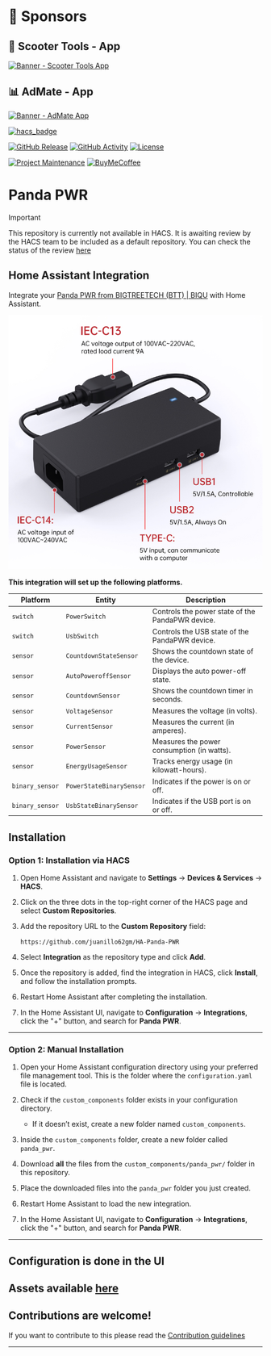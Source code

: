 # 🎉 Sponsors

## 🛴 Scooter Tools - App
[![Banner - Scooter Tools App](https://github.com/juanillo62gm/juanillo62gm/raw/master/assets/banner-scooter-tools.png)](https://scootertools.app)

## 📊 AdMate - App
[![Banner - AdMate App](https://github.com/juanillo62gm/juanillo62gm/raw/master/assets/banner-admate.png)](https://scootertools.app)

[![hacs_badge](https://img.shields.io/badge/HACS-Custom-41BDF5.svg?style=for-the-badge)](https://github.com/hacs/integration)

[![GitHub Release][releases-shield]][releases]
[![GitHub Activity][commits-shield]][commits]
[![License][license-shield]](LICENSE)

[![Project Maintenance][maintenance-shield]][maintainer]
[![BuyMeCoffee][buymecoffeebadge]][buymecoffee]

# Panda PWR

> [!IMPORTANT]
> This repository is currently not available in HACS. It is awaiting review by the HACS team to be included as a default repository. You can check the status of the review [here](https://github.com/hacs/default/pull/2851)

## Home Assistant Integration

Integrate your [Panda PWR from BIGTREETECH (BTT) | BIQU][pandapwrwiki] with Home Assistant.

[![PandaPWRDevice](/assets/panda_pwr_hardware.jpeg)][pandapwrwiki]

**This integration will set up the following platforms.**

| Platform        | Entity                  | Description                                       |
| --------------- | ----------------------- | ------------------------------------------------- |
| `switch`        | `PowerSwitch`           | Controls the power state of the PandaPWR device.  |
| `switch`        | `UsbSwitch`             | Controls the USB state of the PandaPWR device.    |
| `sensor`        | `CountdownStateSensor`  | Shows the countdown state of the device.          |
| `sensor`        | `AutoPoweroffSensor`    | Displays the auto power-off state.                |
| `sensor`        | `CountdownSensor`       | Shows the countdown timer in seconds.             |
| `sensor`        | `VoltageSensor`         | Measures the voltage (in volts).                  |
| `sensor`        | `CurrentSensor`         | Measures the current (in amperes).                |
| `sensor`        | `PowerSensor`           | Measures the power consumption (in watts).        |
| `sensor`        | `EnergyUsageSensor`     | Tracks energy usage (in kilowatt-hours).          |
| `binary_sensor` | `PowerStateBinarySensor`| Indicates if the power is on or off.              |
| `binary_sensor` | `UsbStateBinarySensor`  | Indicates if the USB port is on or off.           |

## **Installation**

### **Option 1: Installation via HACS**

1. Open Home Assistant and navigate to **Settings** → **Devices & Services** → **HACS**.

2. Click on the three dots in the top-right corner of the HACS page and select **Custom Repositories**.

3. Add the repository URL to the **Custom Repository** field:
    ```
    https://github.com/juanillo62gm/HA-Panda-PWR
    ```

4. Select **Integration** as the repository type and click **Add**.

5. Once the repository is added, find the integration in HACS, click **Install**, and follow the installation prompts.

6. Restart Home Assistant after completing the installation.

7. In the Home Assistant UI, navigate to **Configuration** → **Integrations**, click the "+" button, and search for **Panda PWR**.

---

### **Option 2: Manual Installation**

1. Open your Home Assistant configuration directory using your preferred file management tool.
   This is the folder where the `configuration.yaml` file is located.

2. Check if the `custom_components` folder exists in your configuration directory.
   - If it doesn’t exist, create a new folder named `custom_components`.

3. Inside the `custom_components` folder, create a new folder called `panda_pwr`.

4. Download **all** the files from the `custom_components/panda_pwr/` folder in this repository.

5. Place the downloaded files into the `panda_pwr` folder you just created.

6. Restart Home Assistant to load the new integration.

7. In the Home Assistant UI, navigate to **Configuration** → **Integrations**, click the "+" button, and search for **Panda PWR**.

---

## Configuration is done in the UI

<!---->

## Assets available [here](https://github.com/home-assistant/brands/tree/master/custom_integrations/panda_pwr)

## Contributions are welcome!

If you want to contribute to this please read the [Contribution guidelines](CONTRIBUTING.md)

***

[pandapwrwiki]: https://bttwiki.com/Panda%20PWR.html
[buymecoffee]: https://paypal.me/juanillo62gm
[buymecoffeebadge]: https://img.shields.io/badge/buy%20me%20a%20coffee-donate-yellow.svg?style=for-the-badge
[commits-shield]: https://img.shields.io/github/commit-activity/y/juanillo62gm/HA-Panda-PWR.svg?style=for-the-badge
[commits]: https://github.com/juanillo62gm/HA-Panda-PWR/commits/main
[license-shield]: https://img.shields.io/github/license/juanillo62gm/HA-Panda-PWR.svg?style=for-the-badge
[maintainer]: https://github.com/juanillo62gm
[maintenance-shield]: https://img.shields.io/badge/maintainer-%20%40juanillo62gm-blue.svg?style=for-the-badge
[releases-shield]: https://img.shields.io/github/release/juanillo62gm/HA-Panda-PWR.svg?style=for-the-badge
[releases]: https://github.com/juanillo62gm/HA-Panda-PWR/releases
